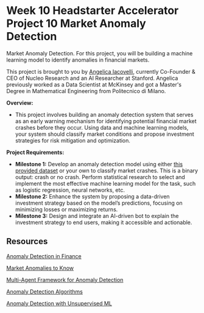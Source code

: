 # Week 10 Headstarter Accelerator Project 10 Market Anomaly Detection

Market Anomaly Detection. For this project, you will be building a machine learning model to identify anomalies in financial markets.


This project is brought to you by [Angelica Iacovelli]( https://www.linkedin.com/authwall?trk=gf&trkInfo=AQF_oMSslahogQAAAZRch8Ag_Z3ndbUeTzIgQN-74oTR920T8_vKX7upOX9lEDjn2zH7WgDgWupME0pyQzQVDrgHU9rzwLYELVttKn3hzTrX9Xwxe8CuheygJK_CH8h64o1QoMk=&original_referer=https://app.headstarter.co/&sessionRedirect=https%3A%2F%2Fwww.linkedin.com%2Fin%2Fangelica-iacovelli-490a8a1a7%2F), 
currently Co-Founder & CEO of Nucleo Research and an AI Researcher at Stanford. Angelica previously worked as a Data Scientist at McKinsey and got a Master's Degree in Mathematical Engineering from Politecnico di Milano.

**Overview:**

- This project involves building an anomaly detection system that serves as an early warning mechanism for identifying potential financial market crashes before they occur. Using data and machine learning models, your system should classify market conditions and propose investment strategies for risk mitigation and optimization.

**Project Requirements:**

- **Milestone 1:** Develop an anomaly detection model using either [this provided dataset]( https://docs.google.com/spreadsheets/d/1JTyt47mka5DSX3mX9VQTxZaIEQd6OVm9/edit?gid=1235822571#gid=1235822571)
 or your own to classify market crashes. This is a binary output: crash or no crash. Perform statistical research to select and implement the most effective machine learning model for the task, such as logistic regression, neural networks, etc.
- **Milestone 2:** Enhance the system by proposing a data-driven investment strategy based on the model’s predictions, focusing on minimizing losses or maximizing returns.
- **Milestone 3:** Design and integrate an AI-driven bot to explain the investment strategy to end users, making it accessible and actionable.


## Resources

[Anomaly Detection in Finance](
https://unit8.com/resources/a-guide-to-building-a-financial-transaction-anomaly-detector/)

[Market Anomalies to Know](
https://www.investopedia.com/articles/financial-theory/11/trading-with-market-anomalies.asp)

[Multi-Agent Framework for Anomaly Detection](
https://arxiv.org/pdf/2403.19735v1)

[Anomaly Detection Algorithms](
https://builtin.com/machine-learning/anomaly-detection-algorithms)

[Anomaly Detection with Unsupervised ML](
https://medium.com/simform-engineering/anomaly-detection-with-unsupervised-machine-learning-3bcf4c431aff)


















